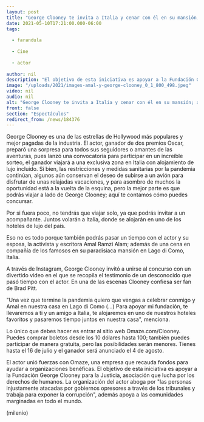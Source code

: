 ```yaml
---
layout: post
title: "George Clooney te invita a Italia y cenar con él en su mansión; así puedes concursar por viaje"
date: 2021-05-10T17:21:00.000-06:00
tags:
  
  - farandula
  
  - Cine
  
  - actor
  
author: nil
description: "El objetivo de esta iniciativa es apoyar a la Fundación George Clooney para la Justicia, asociación que lucha por los derechos de humanos. "
image: "/uploads/2021/images-amal-y-george-clooney_0_1_800_498.jpeg"
video: nil
audio: nil
alt: "George Clooney te invita a Italia y cenar con él en su mansión; así puedes concursar por viaje"
front: false
section: "Espectáculos"
redirect_from: /news/184376
---
```


George Clooney es una de las estrellas de Hollywood más populares y mejor pagadas de la industria. El actor, ganador de dos premios Oscar, preparó una sorpresa para todos sus seguidores o amantes de las aventuras, pues lanzó una convocatoria para participar en un increíble sorteo, el ganador viajará a una exclusiva zona en Italia con alojamiento de lujo incluido.  Si bien, las restricciones y medidas sanitarias por la pandemia continúan, algunos aún conservan el deseo de subirse a un avión para disfrutar de unas relajadas vacaciones, y para asombro de muchos la oportunidad está a la vuelta de la esquina, pero la mejor parte es que podrás viajar a lado de George Clooney; aquí te contamos cómo puedes concursar.  

Por si fuera poco, no tendrás que viajar solo, ya que podrás invitar a un acompañante. Juntos volarán a Italia, donde se alojarán en uno de los hoteles de lujo del país.  

Eso no es todo porque también podrás pasar un tiempo con el actor y su esposa, la activista y escritora Amal Ramzi Alam; además de una cena en compañía de los famosos en su paradisiaca mansión en Lago di Como, Italia.  

A través de Instagram, George Clooney invitó a unirse al concurso con un divertido video en el que se recopila el testimonio de un desconocido que pasó tiempo con el actor. En una de las escenas Clooney confiesa ser fan de Brad Pitt.  

"Una vez que termine la pandemia quiero que vengas a celebrar conmigo y Amal en nuestra casa en Lago di Como (...) Para apoyar mi fundación, te llevaremos a ti y un amigo a Italia, te alojaremos en uno de nuestros hoteles favoritos y pasaremos tiempo juntos en nuestra casa", menciona.  

Lo único que debes hacer es entrar al sitio web Omaze.com/Clooney. Puedes comprar boletos desde los 10 dólares hasta 100; también puedes participar de manera gratuita, pero las posibilidades serán menores. Tienes hasta el 16 de julio y el ganador será anunciado el 4 de agosto.  

El actor unió fuerzas con Omaze, una empresa que recauda fondos para ayudar a organizaciones benéficas. El objetivo de esta iniciativa es apoyar a la Fundación George Clooney para la Justicia, asociación que lucha por los derechos de humanos.  La organización del actor aboga por "las personas injustamente atacadas por gobiernos opresores a través de los tribunales y trabaja para exponer la corrupción", además apoya a las comunidades marginadas en todo el mundo.   

(milenio)